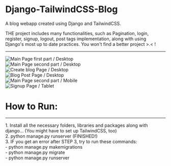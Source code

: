 # Django-TailwindCSS-Blog
A blog webapp created using Django and TailwindCSS.

THE project includes many functionalities, such as Pagination, login, register, signup, logout, post tags implementation, along with using Django's most up to date practices. You won't find a better project >.< !
<hr>
<img src="https://i.imgur.com/S5XFWRR.png" alt="Main Page first part / Desktop"> 
<br>
<img src="https://i.imgur.com/rSsVFno.png" alt="Main Page second part / Desktop">
<br>
<img src="https://i.imgur.com/mK7eLPk.png" alt="Create blog Page / Desktop">
<br>
<img src="https://i.imgur.com/sdf8sDt.png" alt="Blog Post Page / Desktop">
<br>
<img src="https://i.imgur.com/HHLAVXq.png" alt="Main Page second part / Mobile">
<br>
<img src="https://i.imgur.com/QPzQJtf.png" alt="Signup Page / Tablet">

<h1>How to Run:</h1>
<hr>
1. Install all the necessary folders, libraries and packages along with django... (You might have to set up TailwindCSS, too)
<br>
2. python manage.py runserver (FINISHED!)
<br>
3. IF you get an error after STEP 3, try to run these commands: 
<br>
- python manage.py makemigrations 
<br>
- python manage.py migrate
<br>
- python manage.py runserver
